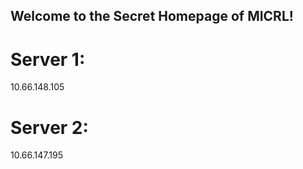 ## Welcome to the Secret Homepage of MICRL!
# Server 1:
10.66.148.105
# Server 2:
10.66.147.195







